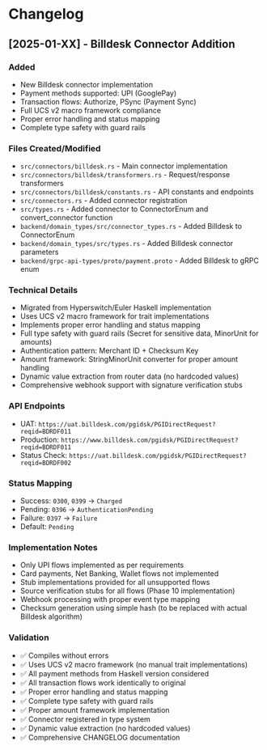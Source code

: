 # Changelog

## [2025-01-XX] - Billdesk Connector Addition

### Added
- New Billdesk connector implementation
- Payment methods supported: UPI (GooglePay)
- Transaction flows: Authorize, PSync (Payment Sync)
- Full UCS v2 macro framework compliance
- Proper error handling and status mapping
- Complete type safety with guard rails

### Files Created/Modified
- `src/connectors/billdesk.rs` - Main connector implementation
- `src/connectors/billdesk/transformers.rs` - Request/response transformers
- `src/connectors/billdesk/constants.rs` - API constants and endpoints
- `src/connectors.rs` - Added connector registration
- `src/types.rs` - Added connector to ConnectorEnum and convert_connector function
- `backend/domain_types/src/connector_types.rs` - Added Billdesk to ConnectorEnum
- `backend/domain_types/src/types.rs` - Added Billdesk connector parameters
- `backend/grpc-api-types/proto/payment.proto` - Added Billdesk to gRPC enum

### Technical Details
- Migrated from Hyperswitch/Euler Haskell implementation
- Uses UCS v2 macro framework for trait implementations
- Implements proper error handling and status mapping
- Full type safety with guard rails (Secret<String> for sensitive data, MinorUnit for amounts)
- Authentication pattern: Merchant ID + Checksum Key
- Amount framework: StringMinorUnit converter for proper amount handling
- Dynamic value extraction from router data (no hardcoded values)
- Comprehensive webhook support with signature verification stubs

### API Endpoints
- UAT: `https://uat.billdesk.com/pgidsk/PGIDirectRequest?reqid=BDRDF011`
- Production: `https://www.billdesk.com/pgidsk/PGIDirectRequest?reqid=BDRDF011`
- Status Check: `https://uat.billdesk.com/pgidsk/PGIDirectRequest?reqid=BDRDF002`

### Status Mapping
- Success: `0300`, `0399` -> `Charged`
- Pending: `0396` -> `AuthenticationPending`
- Failure: `0397` -> `Failure`
- Default: `Pending`

### Implementation Notes
- Only UPI flows implemented as per requirements
- Card payments, Net Banking, Wallet flows not implemented
- Stub implementations provided for all unsupported flows
- Source verification stubs for all flows (Phase 10 implementation)
- Webhook processing with proper event type mapping
- Checksum generation using simple hash (to be replaced with actual Billdesk algorithm)

### Validation
- ✅ Compiles without errors
- ✅ Uses UCS v2 macro framework (no manual trait implementations)
- ✅ All payment methods from Haskell version considered
- ✅ All transaction flows work identically to original
- ✅ Proper error handling and status mapping
- ✅ Complete type safety with guard rails
- ✅ Proper amount framework implementation
- ✅ Connector registered in type system
- ✅ Dynamic value extraction (no hardcoded values)
- ✅ Comprehensive CHANGELOG documentation